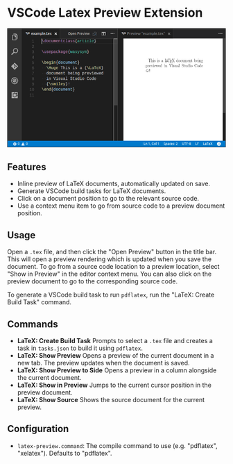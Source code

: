 # VSCode Latex Preview Extension

![Screenshot](media/screenshot.png)

## Features

* Inline preview of LaTeX documents, automatically updated on save.
* Generate VSCode build tasks for LaTeX documents.
* Click on a document position to go to the relevant source code.
* Use a context menu item to go from source code to a preview document position.

## Usage

Open a `.tex` file, and then click the "Open Preview" button in the title bar. This will open a preview rendering which
is updated when you save the document. To go from a source code location to a preview location, select "Show in Preview"
in the editor context menu. You can also click on the preview document to go to the corresponding source code.

To generate a VSCode build task to run `pdflatex`, run the "LaTeX: Create Build Task" command.

## Commands

* **LaTeX: Create Build Task** Prompts to select a `.tex` file and creates a task in `tasks.json` to build it using `pdflatex`.
* **LaTeX: Show Preview** Opens a preview of the current document in a new tab. The preview updates when the document is saved.
* **LaTeX: Show Preview to Side** Opens a preview in a column alongside the current document.
* **LaTeX: Show in Preview** Jumps to the current cursor position in the preview document.
* **LaTeX: Show Source** Shows the source document for the current preview.

## Configuration

* `latex-preview.command`:  The compile command to use (e.g. "pdflatex", "xelatex"). Defaults to "pdflatex".
